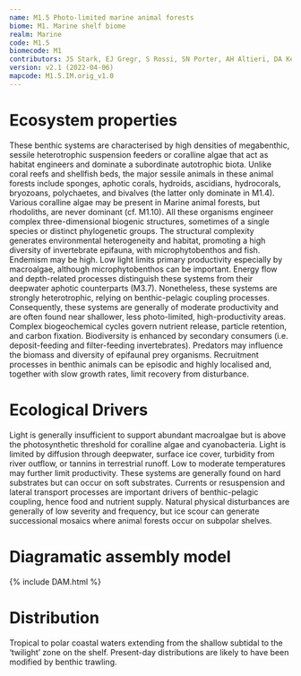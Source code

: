 ```yaml
---
name: M1.5 Photo-limited marine animal forests
biome: M1. Marine shelf biome
realm: Marine
code: M1.5
biomecode: M1
contributors: JS Stark, EJ Gregr, S Rossi, SN Porter, AH Altieri, DA Keith
version: v2.1 (2022-04-06)
mapcode: M1.5.IM.orig_v1.0
---
```

# Ecosystem properties

These benthic systems are characterised by high densities of megabenthic, sessile heterotrophic suspension feeders or coralline algae that act as habitat engineers and dominate a subordinate autotrophic biota. Unlike coral reefs and shellfish beds, the major sessile animals in these animal forests include sponges, aphotic corals, hydroids, ascidians, hydrocorals, bryozoans, polychaetes, and bivalves (the latter only dominate in M1.4). Various coralline algae may be present in Marine animal forests, but rhodoliths, are never dominant (cf. M1.10). All these organisms engineer complex three-dimensional biogenic structures, sometimes of a single species or distinct phylogenetic groups. The structural complexity generates environmental heterogeneity and habitat, promoting a high diversity of invertebrate epifauna, with microphytobenthos and fish. Endemism may be high. Low light limits primary productivity especially by macroalgae, although microphytobenthos can be important. Energy flow and depth-related processes distinguish these systems from their deepwater aphotic counterparts (M3.7). Nonetheless, these systems are strongly heterotrophic, relying on benthic-pelagic coupling processes. Consequently, these systems are generally of moderate productivity and are often found near shallower, less photo-limited, high-productivity areas. Complex biogeochemical cycles govern nutrient release, particle retention, and carbon fixation. Biodiversity is enhanced by secondary consumers (i.e. deposit-feeding and filter-feeding invertebrates). Predators may influence the biomass and diversity of epifaunal prey organisms. Recruitment processes in benthic animals can be episodic and highly localised and, together with slow growth rates, limit recovery from disturbance.

# Ecological Drivers

Light is generally insufficient to support abundant macroalgae but is above the photosynthetic threshold for coralline algae and cyanobacteria. Light is limited by diffusion through deepwater, surface ice cover, turbidity from river outflow, or tannins in terrestrial runoff. Low to moderate temperatures may further limit productivity. These systems are generally found on hard substrates but can occur on soft substrates. Currents or resuspension and lateral transport processes are important drivers of benthic-pelagic coupling, hence food and nutrient supply. Natural physical disturbances are generally of low severity and frequency, but ice scour can generate successional mosaics where animal forests occur on subpolar shelves.

# Diagramatic assembly model

{% include DAM.html %}

# Distribution

Tropical to polar coastal waters extending from the shallow subtidal to the ‘twilight’ zone on the shelf. Present-day distributions are likely to have been modified by benthic trawling.

